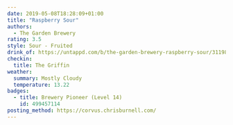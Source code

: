 ```yaml
---
date: 2019-05-08T18:28:09+01:00
title: "Raspberry Sour"
authors:
  - The Garden Brewery
rating: 3.5
style: Sour - Fruited
drink_of: https://untappd.com/b/the-garden-brewery-raspberry-sour/3119891
checkin:
  title: The Griffin
weather:
  summary: Mostly Cloudy
  temperature: 13.22
badges:
  - title: Brewery Pioneer (Level 14)
    id: 499457114
posting_method: https://corvus.chrisburnell.com/
---
```

